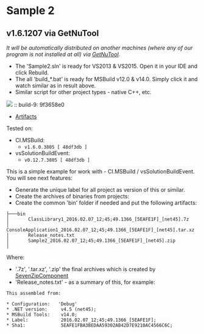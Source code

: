 # Sample 2 

## v1.6.1207 via GetNuTool

*It will be automatically distributed on another machines (where any of our program is not installed at all) via [GetNuTool](https://github.com/3F/GetNuTool).*

* The 'Sample2.sln' is ready for VS2013 & VS2015. Open it in your IDE and click Rebuild.
* The all 'build_*.bat' is ready for MSBuild v12.0 & v14.0. Simply click it and watch similar as in result above.
* Similar script for other project types - native C++, etc.


[![](https://img.shields.io/badge/build-passing-brightgreen.svg?style=flat)](https://ci.appveyor.com/project/3Fs/ci-msbuild-demo/build/build-9) :: build-9: 9f3658e0

* [Artifacts](https://ci.appveyor.com/project/3Fs/ci-msbuild-demo/build/build-9/artifacts)

Tested on:

* CI.MSBuild: 
    * `v1.6.0.3805 [ 48df3db ]`
* vsSolutionBuildEvent: 
    * `v0.12.7.3805 [ 48df3db ]`

This is a simple example for work with - CI.MSBuild / vsSolutionBuildEvent. You will see next features:

* Generate the unique label for all project as version of this or similar.
* Create the archives of binaries from projects:
* Create the common 'bin' folder if needed and put the following artifacts:

```
├───bin
│       ClassLibrary1_2016.02.07_12;45;49.1366_[5EAFE1F]_[net45].7z
│       ConsoleApplication1_2016.02.07_12;45;49.1366_[5EAFE1F]_[net45].tar.xz
│       Release_notes.txt
│       Sample2_2016.02.07_12;45;49.1366_[5EAFE1F]_[net45].zip
│
```

Where:

* '.7z', '.tar.xz', '.zip' the final archives which is created by [SevenZipComponent](http://vssbe.r-eg.net/doc/Scripts/SBE-Scripts/Components/SevenZipComponent/)
* 'Release_notes.txt' - as a summary of this, for example:

```
This assembled from:

* Configuration:   'Debug'
* .NET version:     v4.5 (net45);
* MSBuild Tools:    v14.0;
* Label:            2016.02.07_12;45;49.1366_[5EAFE1F];
* Sha1:             5EAFE1FBA3BEDAA59302AB42D7E9210AC4566C6C;
```
